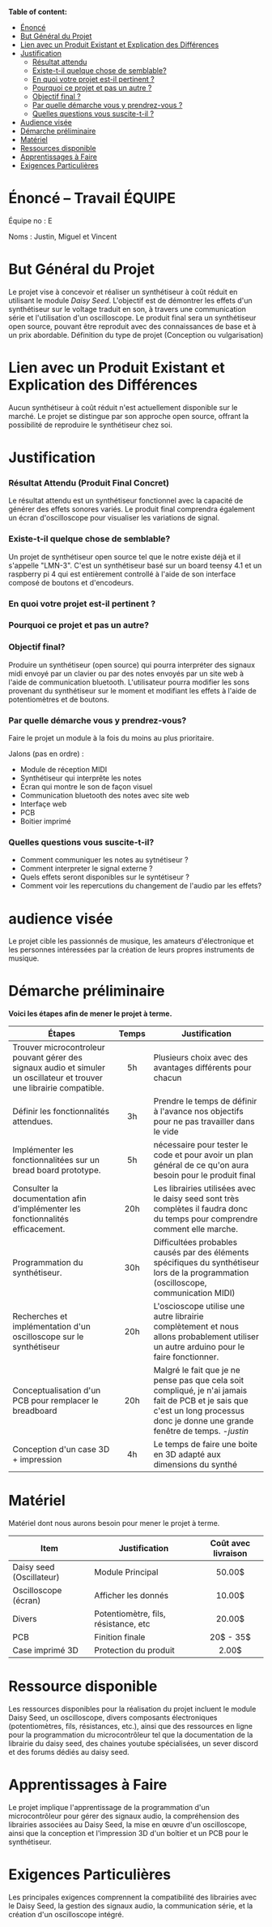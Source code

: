 **Table of content:**
 - [Énoncé](#item-1)
 - [But Général du Projet](#item-2)
 - [Lien avec un Produit Existant et Explication des Différences](#item-3)
 - [Justification](#item-4)
    - [Résultat attendu](#item-5)
    - [Existe-t-il quelque chose de semblable?](#item-6)
    - [En quoi votre projet est-il pertinent ? ](#item-7)
    - [Pourquoi ce projet et pas un autre ?](#item-8)
    - [Objectif final ?](#item-9)
    - [Par quelle démarche vous y prendrez-vous ?](#item-10)
    - [Quelles questions vous suscite-t-il ?](#item-11)
- [Audience visée](#item-12)
- [Démarche préliminaire](#item-13)
- [Matériel](#item-14)
- [Ressources disponible](#item-15)
- [Apprentissages à Faire](#item-16)
- [Exigences Particulières](#item-17)

<a id="item-1"></a>

# Énoncé – Travail ÉQUIPE
Équipe no : E  

Noms : Justin, Miguel et Vincent

<a id="item-2"></a>

# But Général du Projet
Le projet vise à concevoir et réaliser un synthétiseur à coût réduit en utilisant le module *Daisy Seed*. L'objectif est de démontrer les effets d'un synthétiseur sur le voltage traduit en son, à travers une communication série et l'utilisation d'un oscilloscope. Le produit final sera un synthétiseur open source, pouvant être reproduit avec des connaissances de base et à un prix abordable.
Définition du type de projet (Conception ou vulgarisation)

<a id="item-3"></a>

# Lien avec un Produit Existant et Explication des Différences
Aucun synthétiseur à coût réduit n'est actuellement disponible sur le marché. Le projet se distingue par son approche open source, offrant la possibilité de reproduire le synthétiseur chez soi.

<a id="item-4"></a>

# Justification

<a id="item-5"></a>

### Résultat Attendu (Produit Final Concret)
Le résultat attendu est un synthétiseur fonctionnel avec la capacité de générer des effets sonores variés. Le produit final comprendra également un écran d'oscilloscope pour visualiser les variations de signal.

<a id="item-6"></a>

### Existe-t-il quelque chose de semblable?

Un projet de synthétiseur open source tel que le notre existe déjà et il s'appelle "LMN-3". C'est un synthétiseur basé sur un board teensy 4.1 et un raspberry pi 4 qui est entièrement controllé à l'aide de son interface composé de boutons et d'encodeurs.

<a id="item-7"></a>

### En quoi votre projet est-il pertinent ? 



<a id="item-8"></a>

### Pourquoi ce projet et pas un autre? 



<a id="item-9"></a>

### Objectif final?

Produire un synthétiseur (open source) qui pourra interpréter des signaux midi envoyé par un clavier ou par des notes envoyés par un site web à l'aide de communication bluetooth. L'utilisateur pourra modifier les sons provenant du synthétiseur sur le moment et modifiant les effets à l'aide de potentiomètres et de boutons.

<a id="item-10"></a>

### Par quelle démarche vous y prendrez-vous?

Faire le projet un module à la fois du moins au plus prioritaire.

Jalons (pas en ordre) :
- Module de réception MIDI
- Synthétiseur qui interprête les notes
- Écran qui montre le son de façon visuel
- Communication bluetooth des notes avec site web
- Interfaçe web
- PCB
- Boitier imprimé 

<a id="item-11"></a>

### Quelles questions vous suscite-t-il?

- Comment communiquer les notes au sytnétiseur ?
- Comment interpreter le signal externe ?
- Quels effets seront disponibles sur le syntétiseur ?
- Comment voir les repercutions du changement de l'audio par les effets?

<a id="item-12"></a>

# audience visée
Le projet cible les passionnés de musique, les amateurs d'électronique et les personnes intéressées par la création de leurs propres instruments de musique.

<a id="item-13"></a>

# Démarche préliminaire
**Voici les étapes afin de mener le projet à terme.**

|Étapes|Temps|Justification|
|----------------------------------------------------------------|:----:|---------------------------------|
|Trouver microcontroleur pouvant gérer des signaux audio et simuler un oscillateur et trouver une librairie compatible.| 5h | Plusieurs choix avec des avantages différents pour chacun |
|Définir les fonctionnalités attendues.| 3h | Prendre le temps de définir à l'avance nos objectifs pour ne pas travailler dans le vide |
|Implémenter les fonctionnalitées sur un bread board prototype.| 5h | nécessaire pour tester le code et pour avoir un plan général de ce qu'on aura besoin pour le produit final |
|Consulter la documentation afin d'implémenter les fonctionnalités efficacement.| 20h | Les librairies utilisées avec le daisy seed sont très complètes il faudra donc du temps pour comprendre comment elle marche. |  
|Programmation du synthétiseur.| 30h | Difficultées probables causés par des éléments spécifiques du synthétiseur lors de la programmation (oscilloscope, communication MIDI) |
|Recherches et implémentation d'un oscilloscope sur le synthétiseur | 20h | L'oscioscope utilise une autre librairie complètement et nous allons probablement utiliser un autre arduino pour le faire fonctionner. |
|Conceptualisation d'un PCB pour remplacer le breadboard| 20h | Malgré le fait que je ne pense pas que cela soit compliqué, je n'ai jamais fait de PCB et je sais que c'est un long processus donc je donne une grande fenêtre de temps. -*justin* |
|Conception d'un case 3D + impression|4h| Le temps de faire une boite en 3D adapté aux dimensions du synthé |
<!-- Chaque étape doit inclure une évaluation de temps approximatif avec justification. -->

<a id="item-14"></a>

# Matériel
Matériel dont nous aurons besoin pour mener le projet à terme.

| Item | Justification | Coût avec livraison| 
|------|---------------|:------:|
| Daisy seed (Oscillateur) | Module Principal | 50.00$ |
| Oscilloscope (écran)| Afficher les donnés | 10.00$ |
| Divers | Potentiomètre, fils, résistance, etc | 20.00$ |
| PCB | Finition finale | 20$ - 35$ |
| Case imprimé 3D | Protection du produit | 2.00$ |

<a id="item-15"></a>

# Ressource disponible
Les ressources disponibles pour la réalisation du projet incluent le module Daisy Seed, un oscilloscope, divers composants électroniques (potentiomètres, fils, résistances, etc.), ainsi que des ressources en ligne pour la programmation du microcontrôleur tel que la documentation de la librairie du daisy seed, des chaines youtube spécialisées, un sever discord et des forums dédiés au daisy seed.

<a id="item-16"></a>

# Apprentissages à Faire
Le projet implique l'apprentissage de la programmation d'un microcontrôleur pour gérer des signaux audio, la compréhension des librairies associées au Daisy Seed, la mise en œuvre d'un oscilloscope, ainsi que la conception et l'impression 3D d'un boîtier et un PCB pour le synthétiseur.

<a id="item-17"></a>

# Exigences Particulières

Les principales exigences comprennent la compatibilité des librairies avec le Daisy Seed, la gestion des signaux audio, la communication série, et la création d'un oscilloscope intégré.



